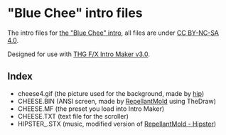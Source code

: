 # "Blue Chee" intro files

The intro files for [the "Blue Chee" intro](https://www.pouet.net/prod.php?which=95474), all files are under [CC BY-NC-SA 4.0](https://creativecommons.org/licenses/by-nc-sa/4.0/).

Designed for use with [THG F/X Intro Maker v3.0](https://demozoo.org/productions/197636/).

## Index

- cheese4.gif (the picture used for the background, made by [hip](https://github.com/VannaFluffie))
- CHEESE.BIN (ANSI screen, made by [RepellantMold](https://github.com/RepellantMold) using TheDraw)
- CHEESE.MF (the preset you load into Intro Maker)
- CHEESE.TXT (text file for the scroller)
- HIPSTER_.STX (music, modified version of [RepellantMold - Hipster](https://modarchive.org/index.php?request=view_by_moduleid&query=201962))
